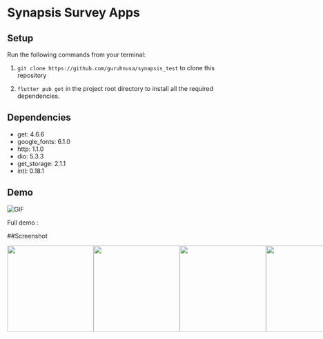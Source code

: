 # Synapsis Survey Apps

## Setup

Run the following commands from your terminal:

1) `git clone https://github.com/guruhnusa/synapsis_test` to clone this repository 

2) `flutter pub get` in the project root directory to install all the required dependencies.

## Dependencies

- get: 4.6.6
- google_fonts: 6.1.0
- http: 1.1.0
- dio: 5.3.3
- get_storage: 2.1.1
- intl: 0.18.1

## Demo

![GIF](https://user-images.githubusercontent.com/91832107/280464930-ce516522-b35b-4722-b092-140ecc01b60a.gif)

Full demo :

##Screenshot

<div style="display: flex; flex-direction: row; justify-content: flex-start;">
    <img src="https://user-images.githubusercontent.com/91832107/280463639-bc98c764-2b51-4879-8981-70b2a61142de.png" width="200" style="max-width:100%;">
    <img src="https://user-images.githubusercontent.com/91832107/280463639-bc98c764-2b51-4879-8981-70b2a61142de.png" width="200" style="max-width:100%;">
    <img src="https://user-images.githubusercontent.com/91832107/280463882-7407d2ee-e8f9-4361-9cd0-166e6eac0f6b.png" width="200" style="max-width:100%;">
    <img src="https://user-images.githubusercontent.com/91832107/280463883-586aac04-1caa-4f94-8ccd-4df97e100616.png" width="200" style="max-width:100%;">
</div>
